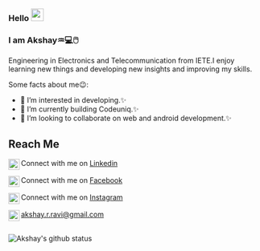 ### Hello <img src="https://media.giphy.com/media/hvRJCLFzcasrR4ia7z/giphy.gif" width="25px">
### I am Akshay♒:computer::computer_mouse: 

Engineering in Electronics and Telecommunication from IETE.I enjoy learning new things and developing new insights and improving my skills.

Some facts about me😉: 

- 👀 I’m interested in developing.✨
- 🌱 I’m currently building Codeuniq.✨
- 💞️ I’m looking to collaborate on web and android development.✨ 


## Reach Me

<img align="left" alt="Akshay's LinkdeIn" width="22px" src="https://cdn.jsdelivr.net/npm/simple-icons@v3/icons/linkedin.svg" /> Connect with me on [Linkedin](https://www.linkedin.com/in/akshay-r-11b1a4217) <br><br>
<img align="left" alt="Akshay's Facebook" width="22px" src="https://cdn.jsdelivr.net/npm/simple-icons@v3/icons/facebook.svg" /> Connect with me on [Facebook](https://www.facebook.com/profile.php?id=100007954636885) <br><br>
<img align="left" alt="Akshay's Instagram" width="22px" src="https://cdn.jsdelivr.net/npm/simple-icons@3.13.0/icons/instagram.svg" /> Connect with me on [Instagram](https://www.instagram.com/akshay._r._) <br><br>
<img align="left" alt="Akshay's Mail" width="22px" src="https://cdn.jsdelivr.net/npm/simple-icons@3.7.0/icons/gmail.svg" /> akshay.r.ravi@gmail.com 
<br><br>

![Akshay's github status](https://github-readme-stats.vercel.app/api?username=akshayr11&show_icons=true&title_color=74ff0a&icon_color=74ff0a&text_color=9f9f9f&bg_color=2D2D2D)
<br><br>

